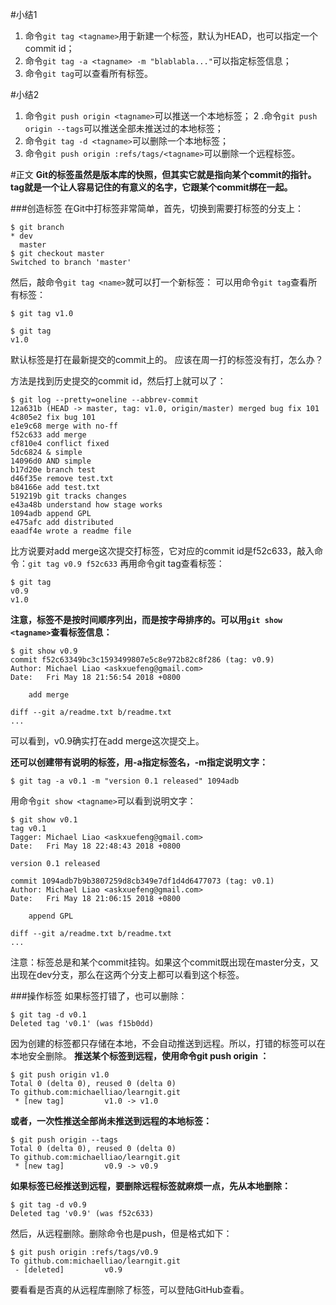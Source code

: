 #小结1
1. 命令`git tag <tagname>`用于新建一个标签，默认为HEAD，也可以指定一个commit id；
2. 命令`git tag -a <tagname> -m "blablabla..."`可以指定标签信息；
3. 命令`git tag`可以查看所有标签。

#小结2
1. 命令`git push origin <tagname>`可以推送一个本地标签；
2 .命令`git push origin --tags`可以推送全部未推送过的本地标签；
3. 命令`git tag -d <tagname>`可以删除一个本地标签；
4. 命令`git push origin :refs/tags/<tagname>`可以删除一个远程标签。

#正文
**Git的标签虽然是版本库的快照，但其实它就是指向某个commit的指针。tag就是一个让人容易记住的有意义的名字，它跟某个commit绑在一起。**

###创造标签
在Git中打标签非常简单，首先，切换到需要打标签的分支上：
```
$ git branch
* dev
  master
$ git checkout master
Switched to branch 'master'
```
然后，敲命令`git tag <name>`就可以打一个新标签：
可以用命令`git tag`查看所有标签：
```
$ git tag v1.0

$ git tag
v1.0
```
默认标签是打在最新提交的commit上的。
应该在周一打的标签没有打，怎么办？

方法是找到历史提交的commit id，然后打上就可以了：
```
$ git log --pretty=oneline --abbrev-commit
12a631b (HEAD -> master, tag: v1.0, origin/master) merged bug fix 101
4c805e2 fix bug 101
e1e9c68 merge with no-ff
f52c633 add merge
cf810e4 conflict fixed
5dc6824 & simple
14096d0 AND simple
b17d20e branch test
d46f35e remove test.txt
b84166e add test.txt
519219b git tracks changes
e43a48b understand how stage works
1094adb append GPL
e475afc add distributed
eaadf4e wrote a readme file
```
比方说要对add merge这次提交打标签，它对应的commit id是f52c633，敲入命令：`git tag v0.9 f52c633`
再用命令git tag查看标签：
```
$ git tag
v0.9
v1.0
```
**注意，标签不是按时间顺序列出，而是按字母排序的。可以用`git show <tagname>`查看标签信息：**
```
$ git show v0.9
commit f52c63349bc3c1593499807e5c8e972b82c8f286 (tag: v0.9)
Author: Michael Liao <askxuefeng@gmail.com>
Date:   Fri May 18 21:56:54 2018 +0800

    add merge

diff --git a/readme.txt b/readme.txt
...
```
可以看到，v0.9确实打在add merge这次提交上。

**还可以创建带有说明的标签，用-a指定标签名，-m指定说明文字：**
```
$ git tag -a v0.1 -m "version 0.1 released" 1094adb
```
用命令`git show <tagname>`可以看到说明文字：
```
$ git show v0.1
tag v0.1
Tagger: Michael Liao <askxuefeng@gmail.com>
Date:   Fri May 18 22:48:43 2018 +0800

version 0.1 released

commit 1094adb7b9b3807259d8cb349e7df1d4d6477073 (tag: v0.1)
Author: Michael Liao <askxuefeng@gmail.com>
Date:   Fri May 18 21:06:15 2018 +0800

    append GPL

diff --git a/readme.txt b/readme.txt
...
```
 注意：标签总是和某个commit挂钩。如果这个commit既出现在master分支，又出现在dev分支，那么在这两个分支上都可以看到这个标签。

###操作标签
如果标签打错了，也可以删除：
```
$ git tag -d v0.1
Deleted tag 'v0.1' (was f15b0dd)
```
因为创建的标签都只存储在本地，不会自动推送到远程。所以，打错的标签可以在本地安全删除。
**推送某个标签到远程，使用命令git push origin <tagname>：**
```
$ git push origin v1.0
Total 0 (delta 0), reused 0 (delta 0)
To github.com:michaelliao/learngit.git
 * [new tag]         v1.0 -> v1.0
```
**或者，一次性推送全部尚未推送到远程的本地标签：**
```
$ git push origin --tags
Total 0 (delta 0), reused 0 (delta 0)
To github.com:michaelliao/learngit.git
 * [new tag]         v0.9 -> v0.9
```
**如果标签已经推送到远程，要删除远程标签就麻烦一点，先从本地删除：**
```
$ git tag -d v0.9
Deleted tag 'v0.9' (was f52c633)
```
然后，从远程删除。删除命令也是push，但是格式如下：
```
$ git push origin :refs/tags/v0.9
To github.com:michaelliao/learngit.git
 - [deleted]         v0.9
```
要看看是否真的从远程库删除了标签，可以登陆GitHub查看。

